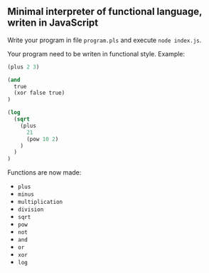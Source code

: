 ## Minimal interpreter of functional language, writen in JavaScript

Write your program in file `program.pls` and execute `node index.js`.

Your program need to be writen in functional style. Example:

```lisp
(plus 2 3)
```

```lisp
(and
  true
  (xor false true)
)
```

```lisp
(log
  (sqrt
    (plus
      21
      (pow 10 2)
    )
  )
)
```

Functions are now made:

* `plus`
* `minus`
* `multiplication`
* `division`
* `sqrt`
* `pow`
* `not`
* `and`
* `or`
* `xor`
* `log`
